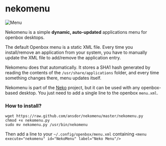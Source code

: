 nekomenu
========

![Menu](http://i.imgur.com/nXdHeJH.png "Neko Menu")

Nekomenu is a simple **dynamic, auto-updated** applications menu for openbox desktops.

The default Openbox menu is a static XML file. Every time you install/remove an application from your system, you have to manually update the XML file to add/remove the application entry.

Nekomenu does that automatically. It stores a SHA1 hash generated by reading the contents of the `/usr/share/applications` folder, and every time something changes there, menu updates itself.

Nekomenu is part of the [Neko](http://github.com/ansdor/neko) project, but it can be used with any openbox-based desktop. You just need to add a single line to the openbox `menu.xml`.

### How to install?

```
wget https://raw.github.com/ansdor/nekomenu/master/nekomenu.py
chmod +x nekomenu.py
sudo mv nekomenu.py /usr/bin/nekomenu
```

Then add a line to your `~/.config/openbox/menu.xml` containing `<menu execute="nekomenu" id="NekoMenu" label="Neko Menu"/>`
